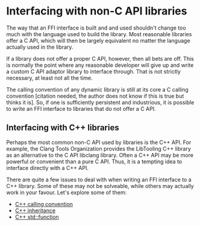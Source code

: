 # Interfacing with non-C API libraries

The way that an FFI interface is built and and used shouldn't change too much
with the language used to build the library. Most reasonable libraries offer a C
API, which will then be largely equivalent no matter the language actually used
in the library.

If a library does not offer a proper C API, however, then all bets are off. This
is normally the point where any reasonable developer will give up and write a
custom C API adaptor library to interface through. That is not strictly
necessary, at least not all the time.

The calling convention of any dynamic library is still at its core a C calling
convention [citation needed, the author does not know if this is true but thinks
it is]. So, if one is sufficiently persistent and industrious, it is possible to
write an FFI interface to libraries that do not offer a C API.

## Interfacing with C++ libraries

Perhaps the most common non-C API used by libraries is the C++ API. For example,
the Clang Tools Organization provides the LibTooling C++ library as an
alternative to the C API libclang library. Often a C++ API may be more powerful
or convenient than a pure C API. Thus, it is a tempting idea to interface
directly with a C++ API.

There are quite a few issues to deal with when writing an FFI interface to a C++
library. Some of these may not be solveable, while others may actually work in
your favour. Let's explore some of them:

- [C++ calling convention](./interfacing-with-non-c-api/cpp/calling-convention)
- [C++ inheritance](./interfacing-with-non-c-api/cpp/inheritance)
- [C++ std::function](./interfacing-with-non-c-api/cpp/std-function)
